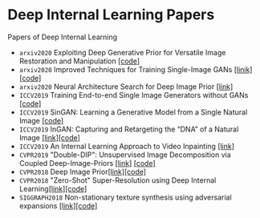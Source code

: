 # Deep Internal Learning Papers
Papers of Deep Internal Learning
* `arxiv2020` Exploiting Deep Generative Prior for Versatile Image Restoration and Manipulation [[code]](https://github.com/XingangPan/deep-generative-prior)
* `arxiv2020` Improved Techniques for Training Single-Image GANs [[linik]](https://www.tobiashinz.com/2020/03/24/improved-techniques-for-training-single-image-gans.html)[[code]](https://github.com/tohinz/ConSinGAN)
* `arxiv2020` Neural Architecture Search for Deep Image Prior [[link]](https://arxiv.org/pdf/2001.04776v1.pdf)
* `ICCV2019` Training End-to-end Single Image Generators without GANs [[code]](http://www.vision.huji.ac.il/augurone/)
* `ICCV2019` SinGAN: Learning a Generative Model from a Single Natural Image [[code]](https://github.com/tamarott/SinGAN)
* `ICCV2019` InGAN: Capturing and Retargeting the “DNA” of a Natural Image [[link]](http://www.wisdom.weizmann.ac.il/~vision/ingan/)[[code]](https://github.com/assafshocher/InGAN)
* `ICCV2019` An Internal Learning Approach to Video Inpainting [[link]](https://cs.stanford.edu/~haotianz/publications/video_inpainting/)
* `CVPR2019` "Double-DIP": Unsupervised Image Decomposition via Coupled Deep-Image-Priors [[link]](http://www.wisdom.weizmann.ac.il/~vision/DoubleDIP/) [[code]](https://github.com/yossigandelsman/DoubleDIP)
* `CVPR2018` Deep Image Prior[[link]](https://dmitryulyanov.github.io/deep_image_prior)[[code]](https://github.com/DmitryUlyanov/deep-image-prior)
* `CVPR2018` "Zero-Shot" Super-Resolution using Deep Internal Learning[[link]](http://www.wisdom.weizmann.ac.il/~vision/zssr/)[[code]](https://github.com/assafshocher/ZSSR)
* `SIGGRAPH2018` Non-stationary texture synthesis using adversarial expansions [[link]](http://vcc.szu.edu.cn/index-2.html)[[code]](https://github.com/jessemelpolio/non-stationary_texture_syn)
